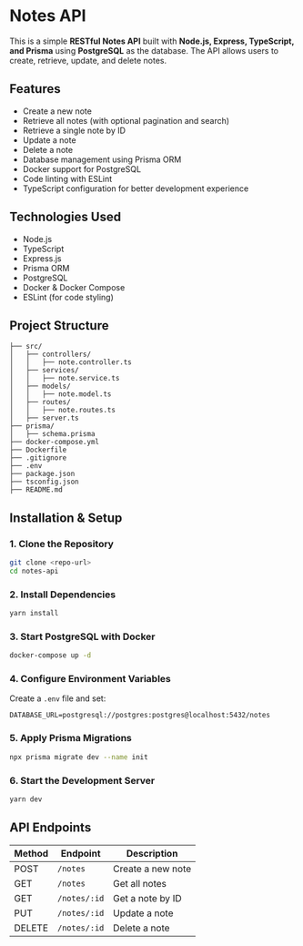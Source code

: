 # Notes API

This is a simple **RESTful Notes API** built with **Node.js, Express, TypeScript, and Prisma** using **PostgreSQL** as the database. The API allows users to create, retrieve, update, and delete notes.

## Features
- Create a new note
- Retrieve all notes (with optional pagination and search)
- Retrieve a single note by ID
- Update a note
- Delete a note
- Database management using Prisma ORM
- Docker support for PostgreSQL
- Code linting with ESLint
- TypeScript configuration for better development experience

## Technologies Used
- Node.js
- TypeScript
- Express.js
- Prisma ORM
- PostgreSQL
- Docker & Docker Compose
- ESLint (for code styling)

## Project Structure
```
├── src/
│   ├── controllers/
│   │   ├── note.controller.ts
│   ├── services/
│   │   ├── note.service.ts
│   ├── models/
│   │   ├── note.model.ts
│   ├── routes/
│   │   ├── note.routes.ts
│   ├── server.ts
├── prisma/
│   ├── schema.prisma
├── docker-compose.yml
├── Dockerfile
├── .gitignore
├── .env
├── package.json
├── tsconfig.json
├── README.md
```

## Installation & Setup
### 1. Clone the Repository
```sh
git clone <repo-url>
cd notes-api
```

### 2. Install Dependencies
```sh
yarn install
```

### 3. Start PostgreSQL with Docker
```sh
docker-compose up -d
```

### 4. Configure Environment Variables
Create a `.env` file and set:
```
DATABASE_URL=postgresql://postgres:postgres@localhost:5432/notes
```

### 5. Apply Prisma Migrations
```sh
npx prisma migrate dev --name init
```

### 6. Start the Development Server
```sh
yarn dev
```

## API Endpoints
| Method | Endpoint         | Description          |
|--------|----------------|----------------------|
| POST   | `/notes`        | Create a new note   |
| GET    | `/notes`        | Get all notes       |
| GET    | `/notes/:id`    | Get a note by ID    |
| PUT    | `/notes/:id`    | Update a note       |
| DELETE | `/notes/:id`    | Delete a note       |